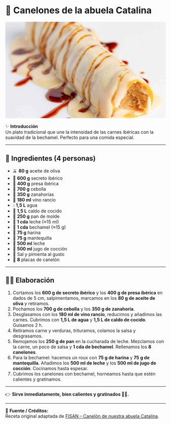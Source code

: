 # 🍝 Canelones de la abuela Catalina

![Canelones con bechamel y reducción](../img/principales/1.png)

✨ **Introducción**  
Un plato tradicional que une la intensidad de las carnes ibéricas con la suavidad de la bechamel. Perfecto para una comida especial.


---

## 🛒 Ingredientes (4 personas)  
- 🫒 **80 g** aceite de oliva  
- 🥩 **600 g** secreto ibérico  
- 🥩 **400 g** presa ibérica  
- 🧅 **700 g** cebolla  
- 🥕 **350 g** zanahorias  
- 🍷 **180 ml** vino rancio  
- 💧 **1,5 L** agua  
- 🍲 **1,5 L** caldo de cocido  
- 🍞 **250 g** pan de molde  
- 🥛 **1 cda** leche (≈15 ml)  
- 🥄 **1 cda** bechamel (≈15 g)  
- 🌾 **75 g** harina  
- 🧈 **75 g** mantequilla  
- 🥛 **500 ml** leche  
- 🍖 **500 ml** jugo de cocción  
- 🧂 Sal y pimienta al gusto  
- 🍝 **8** placas de canelón  

---

## 👩‍🍳 Elaboración  
1. Cortamos los **600 g de secreto ibérico** y los **400 g de presa ibérica** en dados de 5 cm, salpimentamos, marcamos en los **80 g de aceite de oliva** y retiramos.   
2. Pochamos los **700 g de cebolla** y los **350 g de zanahoria**.  
3. Desglasamos con los **180 ml de vino rancio**, reducimos y añadimos las carnes. Cubrimos con **1,5 L de agua** y **1,5 L de caldo de cocido**. Guisamos 2 h.  
4. Retiramos carne y verduras, trituramos, colamos la salsa y desgrasamos.  
5. Remojamos los **250 g de pan** en la cucharada de leche. Mezclamos con la carne, un poco de salsa y **1 cda de bechamel**. Rellenamos los **8 canelones**.  
6. Para la bechamel: hacemos un roux con **75 g de harina** y **75 g de mantequilla**. Añadimos los **500 ml de leche** y los **500 ml de jugo de cocción**. Cocinamos hasta espesar.  
7. Cubrimos los canelones con bechamel, horneamos hasta que estén calientes y gratinamos.  

---

👉 **Sirve inmediatamente, bien calientes y gratinados 🧀🔥.**

---

📌 **Fuente / Créditos:**  
Receta original adaptada de [FISAN – Canelón de nuestra abuela Catalina](https://www.fisan.com/gastronomia/recetas-alta-gastronomia/canelon-fisan-de-nuestra-abuela-catalina/).
